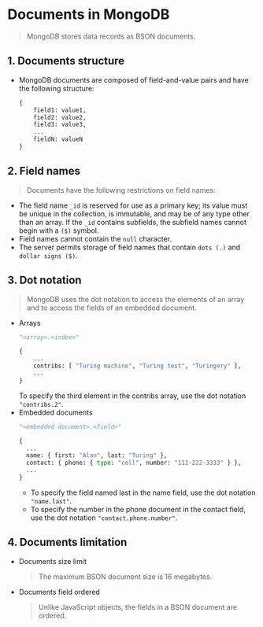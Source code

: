 # Documents in MongoDB
> MongoDB stores data records as BSON documents.

## 1. Documents structure
 - MongoDB documents are composed of field-and-value pairs and have the following structure:
    ```python
    {
        field1: value1,
        field2: value2,
        field3: value3,
        ...
        fieldN: valueN
    }
    ```
## 2. Field names
> Documents have the following restrictions on field names:
- The field name `_id` is reserved for use as a primary key; its value must be unique in the collection, is immutable, and may be of any type other than an array. If the `_id` contains subfields, the subfield names cannot begin with a `($)` symbol.
- Field names cannot contain the `null` character.
- The server permits storage of field names that contain `dots (.)` and `dollar signs ($)`.

## 3. Dot notation
> MongoDB uses the dot notation to access the elements of an array and to access the fields of an embedded document.
- Arrays
    ```python
    "<array>.<index>"
    ```
    ```python
    {
        ...
        contribs: [ "Turing machine", "Turing test", "Turingery" ],
        ...
    }
    ```
    To specify the third element in the contribs array, use the dot notation `"contribs.2"`.
- Embedded documents
  ```python
  "<embedded document>.<field>"
  ```
  ```python
  {
    ...
    name: { first: "Alan", last: "Turing" },
    contact: { phone: { type: "cell", number: "111-222-3333" } },
    ...
  }
  ```
    - To specify the field named last in the name field, use the dot notation `"name.last"`.
    - To specify the number in the phone document in the contact field, use the dot notation `"contact.phone.number"`.

## 4. Documents limitation
- Documents size limit
  > The maximum BSON document size is 16 megabytes.
- Documents field ordered
  > Unlike JavaScript objects, the fields in a BSON document are ordered.